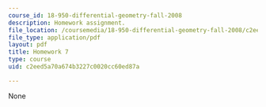 ```yaml
---
course_id: 18-950-differential-geometry-fall-2008
description: Homework assignment.
file_location: /coursemedia/18-950-differential-geometry-fall-2008/c2eed5a70a674b3227c0020cc60ed87a_homework7.pdf
file_type: application/pdf
layout: pdf
title: Homework 7
type: course
uid: c2eed5a70a674b3227c0020cc60ed87a

---
```

None